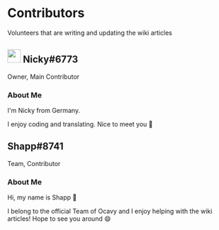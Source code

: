 # Contributors
Volunteers that are writing and updating the wiki articles


## <img src="https://cdn.discordapp.com/avatars/729343563401265193/009ddbb31824dca131de2d433b1d2ddb.png" width="30"/> Nicky#6773
Owner, Main Contributor

### About Me
I'm Nicky from Germany.

I enjoy coding and translating. Nice to meet you 👋


## Shapp#8741
Team, Contributor

### About Me
Hi, my name is Shapp 👋

I belong to the official Team of Ocavy and I enjoy helping with the wiki articles! Hope to see you around 😄